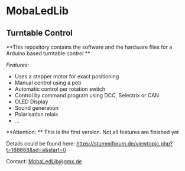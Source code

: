 # MobaLedLib
## Turntable Control

**This repository contains the software and the hardware files for a Arduino based turntable control **

*Features:*
- Uses a stepper motor for exact positioning
- Manual control using a poti
- Automatic control per rotation switch
- Control by command program using DCC, Selectrix or CAN
- OLED Display
- Sound generation
- Polarisation relais
- ...

**Attention: ** This is the first version. Not all features are finished yet


Details could be found here:
https://stummiforum.de/viewtopic.php?t=188668&sd=a&start=0

Contact: MobaLedLib@gmx.de
